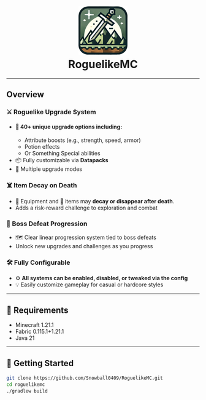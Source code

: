 <h1 align="center">
    <img src="https://raw.githubusercontent.com/Snowball0409/RoguelikeMC/refs/heads/main/src/main/resources/assets/roguelikemc/icon.png?token=GHSAT0AAAAAAC75HTUEMZAUBLMWOUJZHCBUZ7VMXTA">
    <br> RoguelikeMC
</h1>

---

## Overview

### ⚔️ Roguelike Upgrade System

-   #### 🔮 40+ unique upgrade options including:
    -   Attribute boosts (e.g., strength, speed, armor)
    -   Potion effects
    -   Or Something Special abilities
-   📦 Fully customizable via **Datapacks**
-   🎲 Multiple upgrade modes

### ☠️ Item Decay on Death

-   🧤 Equipment and 🧰 items may **decay or disappear after death**.
-   Adds a risk-reward challenge to exploration and combat

### 🧟 Boss Defeat Progression

-   🗺️ Clear linear progression system tied to boss defeats
-   Unlock new upgrades and challenges as you progress

### 🛠️ Fully Configurable

-   ⚙️ **All systems can be enabled, disabled, or tweaked via the config**
-   💡 Easily customize gameplay for casual or hardcore styles

---

## 🧩 Requirements

-   Minecraft 1.21.1
-   Fabric 0.115.1+1.21.1
-   Java 21

---

## 🚀 Getting Started

```bash
git clone https://github.com/Snowball0409/RoguelikeMC.git
cd roguelikemc
./gradlew build
```
